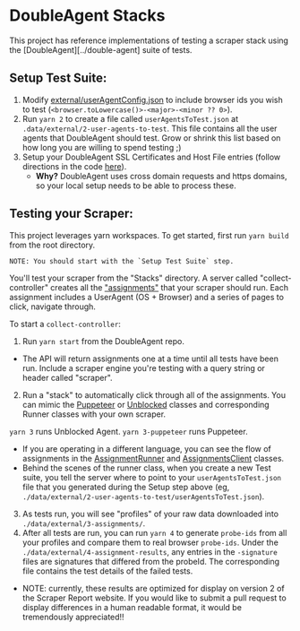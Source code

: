 # DoubleAgent Stacks
This project has reference implementations of testing a scraper stack using the [DoubleAgent][../double-agent] suite of tests.

## Setup Test Suite:

1. Modify [external/userAgentConfig.json](./data/external/userAgentConfig.json) to include browser ids you wish to test (`<browser.toLowercase()>-<major>-<minor ?? 0>`).
2. Run `yarn 2` to create a file called `userAgentsToTest.json` at `.data/external/2-user-agents-to-test`. This file contains all the user agents that DoubleAgent should test. Grow or shrink this list based on how long you are willing to spend testing ;)
3. Setup your DoubleAgent SSL Certificates and Host File entries (follow directions in the code [here](../double-agent/collect/servers/Certs.ts#L10)).
   - **Why?** DoubleAgent uses cross domain requests and https domains, so your local setup needs to be able to process these.

## Testing your Scraper:

This project leverages yarn workspaces. To get started, first run `yarn build` from the root directory.

`` NOTE: You should start with the `Setup Test Suite` step. ``

You'll test your scraper from the "Stacks" directory. A server called "collect-controller" creates all the ["assignments"](../double-agent/collect-controller/interfaces/IAssignment.ts) that your scraper should run. Each assignment includes a UserAgent (OS + Browser) and a series of pages to click, navigate through.

To start a `collect-controller`:

1. Run `yarn start` from the DoubleAgent repo.

- The API will return assignments one at a time until all tests have been run. Include a scraper engine you're testing with
  a query string or header called "scraper".

2. Run a "stack" to automatically click through all of the assignments. You can mimic the [Puppeteer](./lib/PuppeteerRunnerFactory.ts) or [Unblocked](./lib/UnblockedRunnerFactory.ts) classes and corresponding Runner classes with your own scraper.

`yarn 3` runs Unblocked Agent.
`yarn 3-puppeteer` runs Puppeteer.

- If you are operating in a different language, you can see the flow of assignments in the [AssignmentRunner](../double-agent/runner/lib/AssignmentRunner.ts) and [AssignmentsClient](../double-agent/runner/lib/AssignmentsClient.ts) classes.
- Behind the scenes of the runner class, when you create a new Test suite, you tell the server where to point to your `userAgentsToTest.json` file that you generated during the Setup step above (eg, `./data/external/2-user-agents-to-test/userAgentsToTest.json`).

3. As tests run, you will see "profiles" of your raw data downloaded into `./data/external/3-assignments/`.
4. After all tests are run, you can run `yarn 4` to generate `probe-ids` from all your profiles and compare them to real browser `probe-ids`. Under the `./data/external/4-assignment-results`, any entries in the `-signature` files are signatures that differed from the probeId. The corresponding file contains the test details of the failed tests.

- NOTE: currently, these results are optimized for display on version 2 of the Scraper Report website. If you would like to submit a pull request to display differences in a human readable format, it would be tremendously appreciated!!
